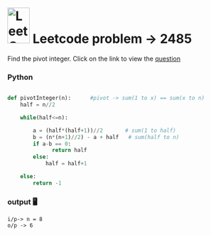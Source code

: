 #  <img src="https://leetcode.com/_next/static/images/logo-ff2b712834cf26bf50a5de58ee27bcef.png" alt="LeetCode Logo" width="50" height="80"> Leetcode problem -> 2485

Find the pivot integer. Click on the link to view the [question](https://leetcode.com/problems/find-the-pivot-integer/description/)

### Python
```python

def pivotInteger(n):      #pivot -> sum(1 to x) == sum(x to n)
    half = n//2

    while(half<=n):

        a = (half*(half+1))//2       # sum(1 to half)
        b = (n*(n+1)//2) - a + half   # sum(half to n)
        if a-b == 0:
              return half
        else:
            half = half+1

    else:
        return -1
```
### output 🖥️
```
i/p-> n = 8
o/p -> 6
```
